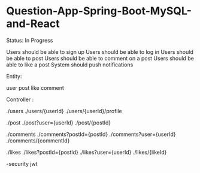 # Question-App-Spring-Boot-MySQL-and-React
Status: In Progress

Users should be able to sign up
Users should be able to log in
Users should be able to post
Users should be able to comment on a post
Users should be able to like a post
System should push notifications

Entity: 

user
post
like
comment

Controller : 

./users
./users/{userId}
./users/{userId}/profile

./post
./post?user={userId}
./post/{postId}

./comments
./comments?postId={postId}
./comments?user={userId}
./comments/{commentId}

./likes
./likes?postId={postId}
./likes?user={userId}
./likes/{likeId}

-security jwt

